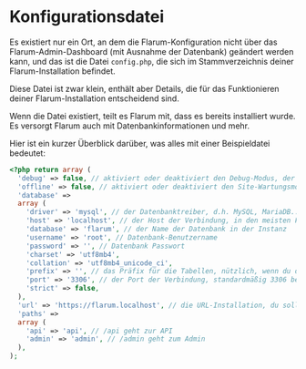# Konfigurationsdatei

Es existiert nur ein Ort, an dem die Flarum-Konfiguration nicht über das Flarum-Admin-Dashboard (mit Ausnahme der Datenbank) geändert werden kann, und das ist die Datei `config.php`, die sich im Stammverzeichnis deiner Flarum-Installation befindet.

Diese Datei ist zwar klein, enthält aber Details, die für das Funktionieren deiner Flarum-Installation entscheidend sind.

Wenn die Datei existiert, teilt es Flarum mit, dass es bereits installiert wurde. Es versorgt Flarum auch mit Datenbankinformationen und mehr.

Hier ist ein kurzer Überblick darüber, was alles mit einer Beispieldatei bedeutet:

```php
<?php return array (
  'debug' => false, // aktiviert oder deaktiviert den Debug-Modus, der zum Beheben von Problemen verwendet wird
  'offline' => false, // aktiviert oder deaktiviert den Site-Wartungsmodus. Dadurch wird deine Website für alle Benutzer (einschließlich Administratoren) unzugänglich.
  'database' =>
  array (
    'driver' => 'mysql', // der Datenbanktreiber, d.h. MySQL, MariaDB...
    'host' => 'localhost', // der Host der Verbindung, in den meisten Fällen localhost, es sei denn, es wird ein externer Dienst verwendet
    'database' => 'flarum', // der Name der Datenbank in der Instanz
    'username' => 'root', // Datenbank-Benutzername
    'password' => '', // Datenbank Passwort
    'charset' => 'utf8mb4',
    'collation' => 'utf8mb4_unicode_ci',
    'prefix' => '', // das Präfix für die Tabellen, nützlich, wenn du dieselbe Datenbank mit einem anderen Dienst teilst
    'port' => '3306', // der Port der Verbindung, standardmäßig 3306 bei MySQL
    'strict' => false,
  ),
  'url' => 'https://flarum.localhost', // die URL-Installation, du solltest dies ändern, wenn du die Domain wechselst
  'paths' =>
  array (
    'api' => 'api', // /api geht zur API
    'admin' => 'admin', // /admin geht zum Admin
  ),
);
```
